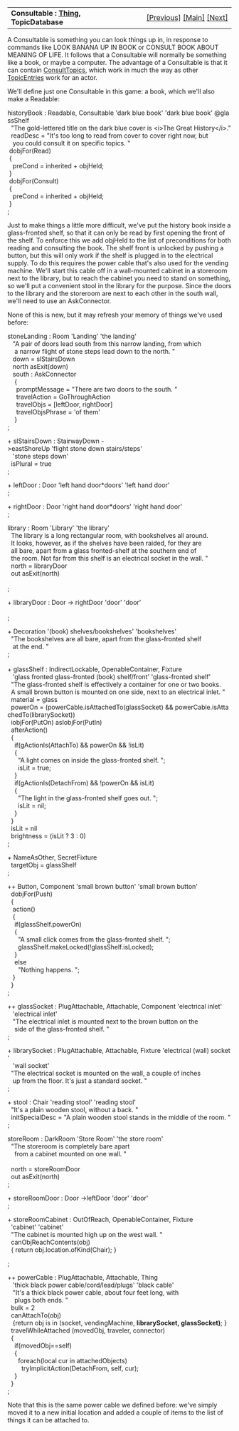 <table width="100%" data-border="0" data-cellspacing="0"
data-cellpadding="3" data-bgcolor="#C0C0C0">
<colgroup>
<col style="width: 50%" />
<col style="width: 50%" />
</colgroup>
<tbody>
<tr>
<td style="text-align: left;"><strong>Consultable : <a
href="thing-introduction.htm">Thing</a>, TopicDatabase<br />
</strong></td>
<td style="text-align: right;"><a
href="amodifieddefaultcommandtopic.htm">[Previous]</a> <a
href="generalintroduction.htm">[Main]</a> <a
href="consulttopic.htm">[Next]</a></td>
</tr>
</tbody>
</table>

  
A Consultable is something you can look things up in, in response to
commands like LOOK BANANA UP IN BOOK or CONSULT BOOK ABOUT MEANING OF
LIFE. It follows that a Consultable will normally be something like a
book, or maybe a computer. The advantage of a Consultable is that it can
contain [ConsultTopics](consulttopic.htm), which work in much the way as
other [TopicEntries](topicentry.htm) work for an actor.  
  
We'll define just one Consultable in this game: a book, which we'll also
make a Readable:  
  
historyBook : Readable, Consultable 'dark blue book' 'dark blue book' @glassShelf  
  "The gold-lettered title on the dark blue cover is \<i\>The Great History\</i\>."  
  readDesc = "It's too long to read from cover to cover right now, but  
   you could consult it on specific topics. "      
 dobjFor(Read)  
 {  
   preCond = inherited + objHeld;  
 }    
 dobjFor(Consult)  
 {  
   preCond = inherited + objHeld;  
 }  
;  
  
Just to make things a little more difficult, we've put the history book
inside a glass-fronted shelf, so that it can only be read by first
opening the front of the shelf. To enforce this we add objHeld to the
list of preconditions for both reading and consulting the book. The
shelf front is unlocked by pushing a button, but this will only work if
the shelf is plugged in to the electrical supply. To do this requires
the power cable that's also used for the vending machine. We'll start
this cable off in a wall-mounted cabinet in a storeroom next to the
library, but to reach the cabinet you need to stand on something, so
we'll put a convenient stool in the library for the purpose. Since the
doors to the library and the storeroom are next to each other in the
south wall, we'll need to use an AskConnector.  
  
None of this is new, but it may refresh your memory of things we've used
before:  
  
stoneLanding : Room 'Landing' 'the landing'  
   "A pair of doors lead south from this narrow landing, from which  
    a narrow flight of stone steps lead down to the north. "  
   down = slStairsDown  
   north asExit(down)     
   south : AskConnector   
    {   
     promptMessage = "There are two doors to the south. "   
     travelAction = GoThroughAction   
     travelObjs = \[leftDoor, rightDoor\]  
     travelObjsPhrase = 'of them'  
    }  
;  
  
+ slStairsDown : StairwayDown -\>eastShoreUp 'flight stone down stairs/steps'   
   'stone steps down'  
  isPlural = true  
;  
  
+ leftDoor : Door 'left hand door\*doors' 'left hand door'  
;  
  
+ rightDoor : Door 'right hand door\*doors' 'right hand door'  
;  
  
library : Room 'Library' 'the library'  
  The library is a long rectangular room, with bookshelves all around.   
  It looks, however, as if the shelves have been raided, for they are  
  all bare, apart from a glass fronted-shelf at the southern end of  
  the room. Not far from this shelf is an electrical socket in the wall. "  
  north = libraryDoor  
  out asExit(north)  
    
;  
  
+ libraryDoor : Door -\> rightDoor 'door' 'door'  
    
;  
  
+ Decoration '(book) shelves/bookshelves' 'bookshelves'  
  "The bookshelves are all bare, apart from the glass-fronted shelf  
   at the end. "  
;  
   
+ glassShelf : IndirectLockable, OpenableContainer, Fixture   
   'glass fronted glass-fronted (book) shelf/front' 'glass-fronted shelf'  
  "The glass-fronted shelf is effectively a container for one or two books.   
  A small brown button is mounted on one side, next to an electrical inlet. "  
  material = glass    
  powerOn = (powerCable.isAttachedTo(glassSocket) && powerCable.isAttachedTo(librarySocket))  
  iobjFor(PutOn) asIobjFor(PutIn)  
  afterAction()  
  {  
    if(gActionIs(AttachTo) && powerOn && !isLit)  
    {  
      "A light comes on inside the glass-fronted shelf. ";      
      isLit = true;  
    }  
    if(gActionIs(DetachFrom) && !powerOn && isLit)  
    {  
      "The light in the glass-fronted shelf goes out. ";  
      isLit = nil;  
    }  
  }    
  isLit = nil  
  brightness = (isLit ? 3 : 0)  
;  
  
+ NameAsOther, SecretFixture  
  targetObj = glassShelf  
;  
  
++ Button, Component 'small brown button' 'small brown button'  
  dobjFor(Push)  
  {  
   action()  
   {  
    if(glassShelf.powerOn)  
    {  
      "A small click comes from the glass-fronted shelf. ";  
      glassShelf.makeLocked(!glassShelf.isLocked);  
    }  
    else  
      "Nothing happens. ";  
   }  
  }   
;  
  
++ glassSocket : PlugAttachable, Attachable, Component 'electrical inlet'  
   'electrical inlet'  
   "The electrical inlet is mounted next to the brown button on the  
    side of the glass-fronted shelf. "  
;  
  
+ librarySocket : PlugAttachable, Attachable, Fixture 'electrical (wall) socket'  
   'wall socket'  
  "The electrical socket is mounted on the wall, a couple of inches  
   up from the floor. It's just a standard socket. "  
;  
  
+ stool : Chair 'reading stool' 'reading stool'  
  "It's a plain wooden stool, without a back. "  
  initSpecialDesc = "A plain wooden stool stands in the middle of the room. "  
;  
  
storeRoom : DarkRoom 'Store Room' 'the store room'  
  "The storeroom is completely bare apart   
    from a cabinet mounted on one wall. "  
    
  north = storeRoomDoor  
  out asExit(north)  
;  
  
+ storeRoomDoor : Door -\>leftDoor 'door' 'door'  
;  
  
+ storeRoomCabinet : OutOfReach, OpenableContainer, Fixture  
  'cabinet' 'cabinet'  
  "The cabinet is mounted high up on the west wall. "  
  canObjReachContents(obj)   
  { return obj.location.ofKind(Chair); }  
  
;  
  
++ powerCable : PlugAttachable, Attachable, Thing   
   'thick black power cable/cord/lead/plugs' 'black cable'  
   "It's a thick black power cable, about four feet long, with  
    plugs both ends. "  
  bulk = 2   
  canAttachTo(obj)   
   {return obj is in (socket, vendingMachine, **librarySocket, glassSocket)**; }  
  travelWhileAttached (movedObj, traveler, connector)  
  {  
    if(movedObj==self)  
    {  
      foreach(local cur in attachedObjects)        
        tryImplicitAction(DetachFrom, self, cur);        
    }  
  }  
;     
  
Note that this is the same power cable we defined before: we've simply
moved it to a new initial location and added a couple of items to the
list of things it can be attached to.  
